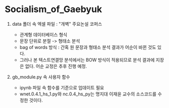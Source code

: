 # Socialism_of_Gaebyuk

1. data 폴더 속 엑셀 파일 : "개벽" 주요논설 코퍼스
   - 관계형 데이터베이스 형식
   - 문장 단위로 분절 -> 형태소 분석
   - bag of words 방식 : 간혹 원 문장과 형태소 분석 결과가 어순이 바뀐 것도 있다.
   - 그러나 본 텍스트연결망 분석에서는 BOW 방식이 적용되므로 분석 결과에 지장은 없다. 어순 교정은 추후 진행 예정.
  
2. gb_module.py 속 사용자 함수
   - ipynb 파일 속 함수를 기준으로 업데이트 필요
   - wnet.0.4.1_hs_1.py와 nc.0.4_hs_py는 명지대 이재윤 교수의 소스코드를 수정한 것이다.
